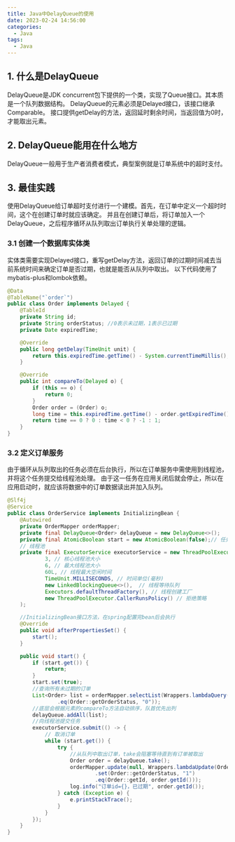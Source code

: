 ```yaml
---
title: Java中DelayQueue的使用
date: 2023-02-24 14:56:00
categories:
  - Java
tags:
  - Java
---
```


## 1. 什么是DelayQueue

DelayQueue是JDK concurrent包下提供的一个类，实现了Queue接口。其本质是一个队列数据结构。
DelayQueue的元素必须是Delayed接口，该接口继承Comparable。
接口提供getDelay的方法，返回延时剩余时间，当返回值为0时，才能取出元素。

## 2. DelayQueue能用在什么地方

DelayQueue一般用于生产者消费者模式，典型案例就是订单系统中的超时支付。

## 3. 最佳实践

使用DelayQueue给订单超时支付进行一个建模。首先，在订单中定义一个超时时间，这个在创建订单时就应该确定。
并且在创建订单后，将订单加入一个DelayQueue，之后程序循环从队列取出订单执行关单处理的逻辑。

### 3.1 创建一个数据库实体类

实体类需要实现Delayed接口，重写getDelay方法，返回订单的过期时间减去当前系统时间来确定订单是否过期，也就是能否从队列中取出。
以下代码使用了mybatis-plus和lombok依赖。

```java
@Data
@TableName("`order`")
public class Order implements Delayed {
    @TableId
    private String id;
    private String orderStatus; //0表示未过期，1表示已过期
    private Date expiredTime;

    @Override
    public long getDelay(TimeUnit unit) {
        return this.expiredTime.getTime() - System.currentTimeMillis();
    }

    @Override
    public int compareTo(Delayed o) {
        if (this == o) {
            return 0;
        }
        Order order = (Order) o;
        long time = this.expiredTime.getTime() - order.getExpiredTime().getTime();
        return time == 0 ? 0 : time < 0 ? -1 : 1;
    }
}
```

### 3.2 定义订单服务

由于循环从队列取出的任务必须在后台执行，所以在订单服务中需使用到线程池，并将这个任务提交给线程池处理。
由于这一任务在应用关闭后就会停止，所以在应用启动时，就应该将数据中的订单数据读出并加入队列。

```java
@Slf4j
@Service
public class OrderService implements InitializingBean {
    @Autowired
    private OrderMapper orderMapper;
    private final DelayQueue<Order> delayQueue = new DelayQueue<>();
    private final AtomicBoolean start = new AtomicBoolean(false);// 任务启动的状态标识，这里可以使用boolean类型
    // 线程池
    private final ExecutorService executorService = new ThreadPoolExecutor(
            3, // 核心线程池大小
            6, // 最大线程池大小
            60L, // 线程最大空闲时间
            TimeUnit.MILLISECONDS, // 时间单位(毫秒)
            new LinkedBlockingQueue<>(),  // 线程等待队列
            Executors.defaultThreadFactory(), // 线程创建工厂
            new ThreadPoolExecutor.CallerRunsPolicy() // 拒绝策略
    );

    //InitializingBean接口方法，在spring配置完bean后会执行
    @Override
    public void afterPropertiesSet() {
        start();
    }

    public void start() {
        if (start.get()) {
            return;
        }
        start.set(true);
        //查询所有未过期的订单
        List<Order> list = orderMapper.selectList(Wrappers.lambdaQuery(Order.class)
                .eq(Order::getOrderStatus, "0"));
        //底层会根据元素的compareTo方法自动排序，队首优先出列
        delayQueue.addAll(list);
        //向线程池提交任务
        executorService.submit(() -> {
            // 取消订单
            while (start.get()) {
                try {
                    //从队列中取出订单，take会阻塞等待直到有订单被取出
                    Order order = delayQueue.take();
                    orderMapper.update(null, Wrappers.lambdaUpdate(Order.class)
                            .set(Order::getOrderStatus, "1")
                            .eq(Order::getId, order.getId()));
                    log.info("订单id={}，已过期", order.getId());
                } catch (Exception e) {
                    e.printStackTrace();
                }
            }
        });
    }
}
```
